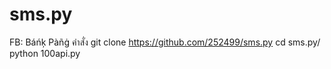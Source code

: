 # sms.py
FB: Báńķ Pàñġ
คําสั่ง 
git clone https://github.com/252499/sms.py
cd sms.py/
python 100api.py
